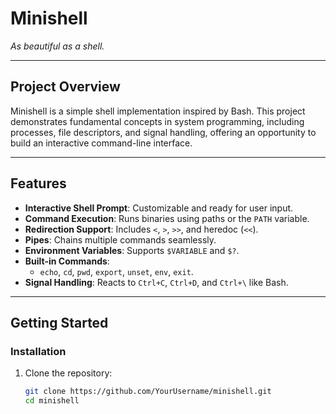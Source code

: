 # **Minishell**  
*As beautiful as a shell.*

---

## **Project Overview**  
Minishell is a simple shell implementation inspired by Bash. This project demonstrates fundamental concepts in system programming, including processes, file descriptors, and signal handling, offering an opportunity to build an interactive command-line interface.

---

## **Features**  
- **Interactive Shell Prompt**: Customizable and ready for user input.  
- **Command Execution**: Runs binaries using paths or the `PATH` variable.  
- **Redirection Support**: Includes `<`, `>`, `>>`, and heredoc (`<<`).  
- **Pipes**: Chains multiple commands seamlessly.  
- **Environment Variables**: Supports `$VARIABLE` and `$?`.  
- **Built-in Commands**:  
  - `echo`, `cd`, `pwd`, `export`, `unset`, `env`, `exit`.  
- **Signal Handling**: Reacts to `Ctrl+C`, `Ctrl+D`, and `Ctrl+\` like Bash.  

---

## **Getting Started**  
### Installation  
1. Clone the repository:  
   ```bash
   git clone https://github.com/YourUsername/minishell.git
   cd minishell